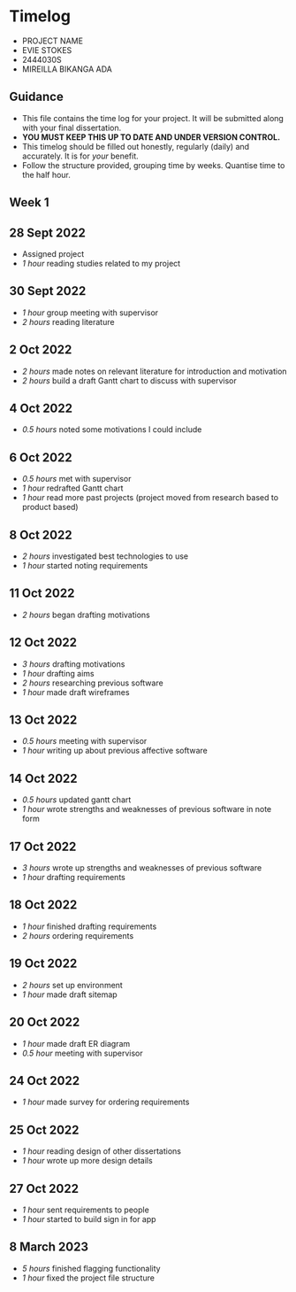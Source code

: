 # Timelog

* PROJECT NAME
* EVIE STOKES
* 2444030S
* MIREILLA BIKANGA ADA

## Guidance

* This file contains the time log for your project. It will be submitted along with your final dissertation.
* **YOU MUST KEEP THIS UP TO DATE AND UNDER VERSION CONTROL.**
* This timelog should be filled out honestly, regularly (daily) and accurately. It is for *your* benefit.
* Follow the structure provided, grouping time by weeks.  Quantise time to the half hour.

## Week 1

## 28 Sept 2022

* Assigned project
* *1 hour* reading studies related to my project

## 30 Sept 2022

* *1 hour* group meeting with supervisor
* *2 hours* reading literature

## 2 Oct 2022

* *2 hours* made notes on relevant literature for introduction and motivation
* *2 hours* build a draft Gantt chart to discuss with supervisor

## 4 Oct 2022
* *0.5 hours* noted some motivations I could include

## 6 Oct 2022
* *0.5 hours* met with supervisor
* *1 hour* redrafted Gantt chart
* *1 hour* read more past projects (project moved from research based to product based)

## 8 Oct 2022
* *2 hours* investigated best technologies to use
* *1 hour* started noting requirements

## 11 Oct 2022
* *2 hours* began drafting motivations

## 12 Oct 2022
* *3 hours* drafting motivations
* *1 hour* drafting aims
*  *2 hours* researching previous software
* *1 hour* made draft wireframes


## 13 Oct 2022
* *0.5 hours* meeting with supervisor
* *1 hour* writing up about previous affective software

## 14 Oct 2022
* *0.5 hours* updated gantt chart
* *1 hour* wrote strengths and weaknesses of previous software in note form

## 17 Oct 2022
* *3 hours* wrote up strengths and weaknesses of previous software
* *1 hour* drafting requirements

## 18 Oct 2022
* *1 hour* finished drafting requirements
* *2 hours* ordering requirements

## 19 Oct 2022
* *2 hours* set up environment
* *1 hour* made draft sitemap

## 20 Oct 2022
* *1 hour* made draft ER diagram
* *0.5 hour* meeting with supervisor

## 24 Oct 2022
* *1 hour* made survey for ordering requirements

## 25 Oct 2022
* *1 hour* reading design of other dissertations
* *1 hour* wrote up more design details

## 27 Oct 2022
* *1 hour* sent requirements to people
* *1 hour* started to build sign in for app


## 8 March 2023
* *5 hours* finished flagging functionality
* *1 hour* fixed the project file structure